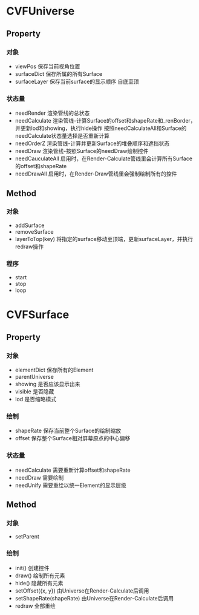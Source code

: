 # CVFUniverse
## Property
### 对象
-  viewPos
保存当前视角位置
-  surfaceDict
保存所属的所有Surface
-  surfaceLayer
保存当前surface的显示顺序 自底至顶
### 状态量
-  needRender
渲染管线的总状态
-  needCalculate
渲染管线-计算Surface的offset和shapeRate和_renBorder，并更新lod和showing，执行hide操作
按照needCalculateAll和Surface的needCalculate状态量选择是否重新计算
-  needOrderZ
渲染管线-计算并更新Surface的堆叠顺序和遮挡状态
-  needDraw
渲染管线-按照Surface的needDraw绘制控件
-  needCauculateAll
启用时，在Render-Calculate管线里会计算所有Surface的offset和shapeRate
-  needDrawAll
启用时，在Render-Draw管线里会强制绘制所有的控件
## Method
### 对象
-  addSurface
-  removeSurface
-  layerToTop(key)
将指定的surface移动至顶端，更新surfaceLayer，并执行redraw操作
### 程序
-  start
-  stop
-  loop


# CVFSurface
## Property
### 对象
-  elementDict
保存所有的Element
-  parentUniverse
-  showing
是否应该显示出来
-  visible
是否隐藏
-  lod
是否缩略模式
### 绘制
-  shapeRate
保存当前整个Surface的绘制缩放
-  offset
保存整个Surface相对屏幕原点的中心偏移
### 状态量
-  needCalculate
需要重新计算offset和shapeRate
-  needDraw
需要绘制
-  needUnify
需要重绘以统一Element的显示层级
## Method
### 对象
-  setParent
### 绘制
-  init()
创建控件
-  draw()
绘制所有元素
-  hide()
隐藏所有元素
-  setOffset({x, y})
由Universe在Render-Calculate后调用
-  setShapeRate(shapeRate)
由Universe在Render-Calculate后调用
-  redraw
全部重绘